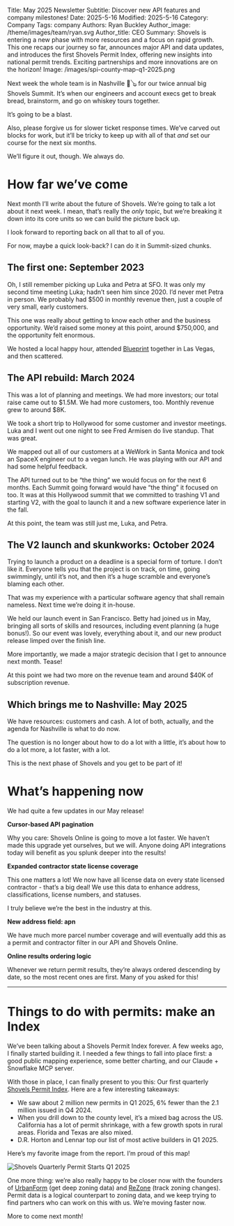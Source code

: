 Title: May 2025 Newsletter
Subtitle: Discover new API features and company milestones!
Date: 2025-5-16
Modified: 2025-5-16
Category: Company
Tags: company
Authors: Ryan Buckley
Author_image: /theme/images/team/ryan.svg
Author_title: CEO
Summary: Shovels is entering a new phase with more resources and a focus on rapid growth. This one recaps our journey so far, announces major API and data updates, and introduces the first Shovels Permit Index, offering new insights into national permit trends. Exciting partnerships and more innovations are on the horizon!
Image: /images/spi-county-map-q1-2025.png


Next week the whole team is in Nashville 🤠🪕 for our twice annual big Shovels Summit. It’s when our engineers and account execs get to break bread, brainstorm, and go on whiskey tours together. 

It’s going to be a blast. 

Also, please forgive us for slower ticket response times. We’ve carved out blocks for work, but it’ll be tricky to keep up with all of that *and* set our course for the next six months. 

We’ll figure it out, though. We always do.

# How far we’ve come

Next month I’ll write about the future of Shovels. We’re going to talk a lot about it next week. I mean, that’s really the *only* topic, but we’re breaking it down into its core units so we can build the picture back up.

I look forward to reporting back on all that to all of you.

For now, maybe a quick look-back? I can do it in Summit-sized chunks. 

## The first one: September 2023

Oh, I still remember picking up Luka and Petra at SFO. It was only my second time meeting Luka; hadn’t seen him since 2020. I’d never met Petra in person. We probably had $500 in monthly revenue then, just a couple of very small, early customers.

This one was really about getting to know each other and the business opportunity. We’d raised some money at this point, around $750,000, and the opportunity felt enormous.

We hosted a local happy hour, attended [Blueprint](https://blueprintvegas.com/) together in Las Vegas, and then scattered. 

## The API rebuild: March 2024

This was a lot of planning and meetings. We had more investors; our total raise came out to $1.5M. We had more customers, too. Monthly revenue grew to around $8K. 

We took a short trip to Hollywood for some customer and investor meetings. Luka and I went out one night to see Fred Armisen do live standup. That was great. 

We mapped out all of our customers at a WeWork in Santa Monica and took an SpaceX engineer out to a vegan lunch. He was playing with our API and had some helpful feedback. 

The API turned out to be “the thing” we would focus on for the next 6 months. Each Summit going forward would have “the thing” it focused on too.  It was at this Hollywood summit that we committed to trashing V1 and starting V2, with the goal to launch it and a new software experience later in the fall. 

At this point, the team was still just me, Luka, and Petra. 

## The V2 launch and skunkworks: October 2024

Trying to launch a product on a deadline is a special form of torture. I don’t like it. Everyone tells you that the project is on track, on time, going swimmingly, until it’s not, and then it’s a huge scramble and everyone’s blaming each other. 

That was my experience with a particular software agency that shall remain nameless. Next time we’re doing it in-house. 

We held our launch event in San Francisco. Betty had joined us in May, bringing all sorts of skills and resources, including event planning (a huge bonus!). So our event was lovely, everything about it, and our new product release limped over the finish line. 

More importantly, we made a major strategic decision that I get to announce next month. Tease! 

At this point we had two more on the revenue team and around $40K of subscription revenue. 

## Which brings me to Nashville: May 2025

We have resources: customers and cash. A lot of both, actually, and the agenda for Nashville is what to do now. 

The question is no longer about how to do a lot with a little, it’s about how to do a lot more, a lot faster, with a lot. 

This is the next phase of Shovels and you get to be part of it! 

# What’s happening now

We had quite a few updates in our May release! 

**Cursor-based API pagination**

Why you care: Shovels Online is going to move a lot faster. We haven’t made this upgrade yet ourselves, but we will. Anyone doing API integrations today will benefit as you splunk deeper into the results! 

**Expanded contractor state license coverage**

This one matters a lot! We now have all license data on every state licensed contractor - that’s a big deal! We use this data to enhance address, classifications, license numbers, and statuses. 

I truly believe we’re the best in the industry at this. 

**New address field: apn**

We have much more parcel number coverage and will eventually add this as a permit and contractor filter in our API and Shovels Online. 

**Online results ordering logic**

Whenever we return permit results, they’re always ordered descending by date, so the most recent ones are first. Many of you asked for this!

---

# Things to do with permits: make an Index

We’ve been talking about a Shovels Permit Index forever. A few weeks ago, I finally started building it. I needed a few things to fall into place first: a good public mapping experience, some better charting, and our Claude + Snowflake MCP server. 

With those in place, I can finally present to you this: Our first quarterly [Shovels Permit Index](https://www.shovels.ai/blog/shovels-quarterly-permit-index-q1-2025/). Here are a few interesting takeaways:

- We saw about 2 million new permits in Q1 2025, 6% fewer than the 2.1 million issued in Q4 2024.
- When you drill down to the county level, it’s a mixed bag across the US. California has a lot of permit shrinkage, with a few growth spots in rural areas. Florida and Texas are also mixed.
- D.R. Horton and Lennar top our list of most active builders in Q1 2025.

Here’s my favorite image from the report. I’m proud of this map! 

![Shovels Quarterly Permit Starts Q1 2025]({static}/images/spi-county-map-q1-2025.png)

One more thing: we’re also really happy to be closer now with the founders of [UrbanForm](https://www.urbanform.us/) (get deep zoning data) and [ReZone](https://re-zone.ai/) (track zoning changes). Permit data is a logical counterpart to zoning data, and we keep trying to find partners who can work on this with us. We’re moving faster now. 

More to come next month!